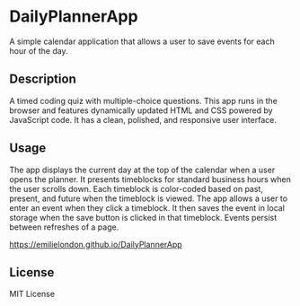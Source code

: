 # DailyPlannerApp
A simple calendar application that allows a user to save events for each hour of the day.

## Description
A timed coding quiz with multiple-choice questions. 
This app runs in the browser and features dynamically updated HTML and CSS powered by JavaScript code. 
It has a clean, polished, and responsive user interface. 

## Usage
The app displays the current day at the top of the calendar when a user opens the planner.
It presents timeblocks for standard business hours when the user scrolls down.
Each timeblock is color-coded based on past, present, and future when the timeblock is viewed.
The app allows a user to enter an event when they click a timeblock.
It then saves the event in local storage when the save button is clicked in that timeblock.
Events persist between refreshes of a page.

https://emilielondon.github.io/DailyPlannerApp

## License
MIT License
